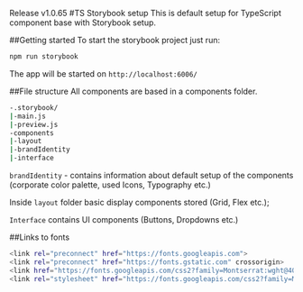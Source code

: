 Release v1.0.65
#TS Storybook setup
This is default setup for TypeScript component base with Storybook setup.

##Getting started
To start the storybook project just run:
```sh
npm run storybook
```
The app will be started on  ```http://localhost:6006/```

##File structure
All components are based in a components folder.
```sh
-.storybook/
|-main.js
|-preview.js
-components
|-layout
|-brandIdentity
|-interface
```
```brandIdentity``` - contains information about default setup of the components (corporate color palette, used Icons, Typography etc.)

Inside ```layout``` folder basic display components stored (Grid, Flex etc.);

```Interface``` contains UI components (Buttons, Dropdowns etc.)

##Links to fonts
```sh
<link rel="preconnect" href="https://fonts.googleapis.com">
<link rel="preconnect" href="https://fonts.gstatic.com" crossorigin>
<link href="https://fonts.googleapis.com/css2?family=Montserrat:wght@400;500;600;700&display=swap" rel="stylesheet">
<link rel="stylesheet" href="https://fonts.googleapis.com/css2?family=Material+Symbols+Rounded:opsz,wght,FILL,GRAD@20..48,100..700,0..1,-50..200" />
```
